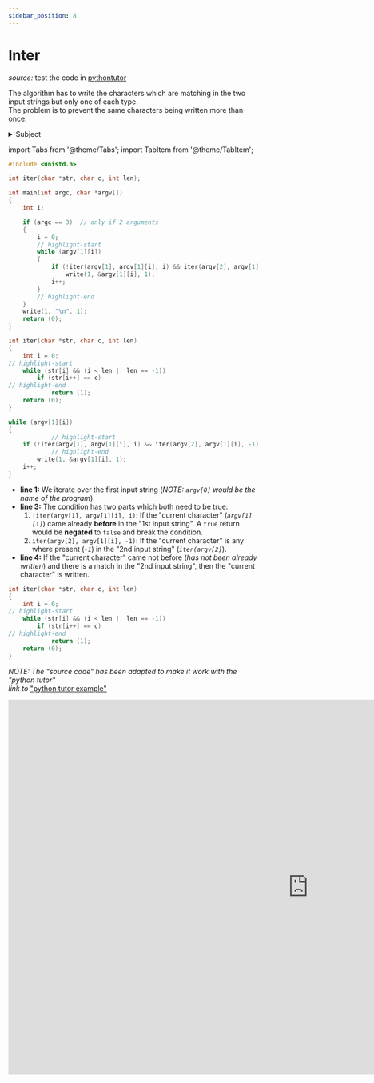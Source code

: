 ```yaml
---
sidebar_position: 8
---
```


# Inter

_source:_ test the code in [pythontutor](https://pythontutor.com/c.html#mode=edit)

The algorithm has to write the characters which are matching in the two input strings but only one of each type.  
The problem is to prevent the same characters being written more than once.

<details> 
    <summary>Subject</summary>

    Assignment name  : inter
    Expected files   : inter.c
    Allowed functions: write
    --------------------------------------------------------------------------------

    Write a program that takes two strings and displays, without doubles, the
    characters that appear in both strings, in the order they appear in the first
    one.

    The display will be followed by a \n.

    If the number of arguments is not 2, the program displays \n.

    Examples:

    $>./inter "padinton" "paqefwtdjetyiytjneytjoeyjnejeyj" | cat -e
    padinto$
    $>./inter ddf6vewg64f gtwthgdwthdwfteewhrtag6h4ffdhsd | cat -e
    df6ewg4$
    $>./inter "rien" "cette phrase ne cache rien" | cat -e
    rien$
    $>./inter | cat -e
    $

</details>

import Tabs from '@theme/Tabs';
import TabItem from '@theme/TabItem';

<Tabs>
  <TabItem value="code" label="Source Code" default>

```c showLineNumbers
#include <unistd.h>

int	iter(char *str, char c, int len);

int	main(int argc, char *argv[])
{
	int	i;

	if (argc == 3)  // only if 2 arguments
	{
		i = 0;
        // highlight-start
		while (argv[1][i])
		{
			if (!iter(argv[1], argv[1][i], i) && iter(argv[2], argv[1][i], -1))
				write(1, &argv[1][i], 1);
			i++;
		}
        // highlight-end
	}
	write(1, "\n", 1);
	return (0);
}

int	iter(char *str, char c, int len)
{
	int	i = 0;
// highlight-start
	while (str[i] && (i < len || len == -1))
		if (str[i++] == c)
// highlight-end
			return (1);
	return (0);
}
```

  </TabItem>
  <TabItem value="line12-17" label="-> line: 12-17">

```c showLineNumbers
while (argv[1][i])
{
            // highlight-start
	if (!iter(argv[1], argv[1][i], i) && iter(argv[2], argv[1][i], -1))
            // highlight-end
		write(1, &argv[1][i], 1);
	i++;
}
```

- **line 1:** We iterate over the first input string (_NOTE: `argv[0]` would be the name of the program_).
- **line 3:** The condition has two parts which both need to be true:
  1. `!iter(argv[1], argv[1][i], i)`: If the "current character" (_`argv[1][i]`_) came already **before** in the "1st input string". A `true` return would be **negated** to `false` and break the condition.
  2. `iter(argv[2], argv[1][i], -1)`: If the "current character" is any where present (_`-1`_) in the "2nd input string" (_`iter(argv[2]`_).
- **line 4:** If the "current character" came not before (_has not been already written_) and there is a match in the "2nd input string", then the "current character" is written.

</TabItem>
<TabItem value="iter()" label="-> line 23: 'iter()'">

```c showLineNumbers
int	iter(char *str, char c, int len)
{
	int	i = 0;
// highlight-start
	while (str[i] && (i < len || len == -1))
		if (str[i++] == c)
// highlight-end
			return (1);
	return (0);
}
```

</TabItem>

<TabItem value="pythontutor" label="pythontutor">

_NOTE: The "source code" has been adapted to make it work with the "python tutor"_  
_link to_ ["python tutor example"](https://pythontutor.com/render.html#code=%23include%20%3Cunistd.h%3E%0A%0Aint%20iter%28char%20*str,%20char%20c,%20int%20len%29%3B%0A%0Aint%20main%28void%29%0A%7B%0A%20%20%20%20int%20i%3B%0A%20%20%20%20char%20*argv%5B3%5D%20%3D%20%7B%22inter%22,%20%22ok%22,%20%22kaoaol%22%7D%3B%0A%0A%20%20%20%20%20%20%20%20i%20%3D%200%3B%0A%20%20%20%20%20%20%20%20while%20%28argv%5B1%5D%5Bi%5D%29%0A%20%20%20%20%20%20%20%20%7B%0A%20%20%20%20%20%20%20%20%20%20%20%20if%20%28!iter%28argv%5B1%5D,%20argv%5B1%5D%5Bi%5D,%20i%29%20%26%26%20iter%28argv%5B2%5D,%20argv%5B1%5D%5Bi%5D,%20-1%29%29%0A%20%20%20%20%20%20%20%20%20%20%20%20%20%20%20%20write%281,%20%26argv%5B1%5D%5Bi%5D,%201%29%3B%0A%20%20%20%20%20%20%20%20%20%20%20%20i%2B%2B%3B%0A%20%20%20%20%20%20%20%20%7D%0A%20%20%20%20write%281,%20%22%5Cn%22,%201%29%3B%0A%20%20%20%20return%20%280%29%3B%0A%7D%0A%0Aint%20iter%28char%20*str,%20char%20c,%20int%20len%29%0A%7B%0A%20%20%20%20int%20i%20%3D%200%3B%0A%20%20%20%20while%20%28str%5Bi%5D%20%26%26%20%28i%20%3C%20len%20%7C%7C%20len%20%3D%3D%20-1%29%29%0A%20%20%20%20%20%20%20%20if%20%28str%5Bi%2B%2B%5D%20%3D%3D%20c%29%0A%20%20%20%20%20%20%20%20%20%20%20%20return%20%281%29%3B%0A%20%20%20%20return%20%280%29%3B%0A%7D&cumulative=false&curInstr=0&heapPrimitives=nevernest&mode=display&origin=opt-frontend.js&py=c_gcc9.3.0&rawInputLstJSON=%5B%5D&textReferences=false)

<iframe width="1200" height="750" frameborder="0" src="https://pythontutor.com/iframe-embed.html#code=%23include%20%3Cunistd.h%3E%0A%0Aint%20iter%28char%20*str,%20char%20c,%20int%20len%29%3B%0A%0Aint%20main%28void%29%0A%7B%0A%20%20%20%20int%20i%3B%0A%20%20%20%20char%20*argv%5B3%5D%20%3D%20%7B%22inter%22,%20%22ok%22,%20%22kaoaol%22%7D%3B%0A%0A%20%20%20%20%20%20%20%20i%20%3D%200%3B%0A%20%20%20%20%20%20%20%20while%20%28argv%5B1%5D%5Bi%5D%29%0A%20%20%20%20%20%20%20%20%7B%0A%20%20%20%20%20%20%20%20%20%20%20%20if%20%28!iter%28argv%5B1%5D,%20argv%5B1%5D%5Bi%5D,%20i%29%20%26%26%20iter%28argv%5B2%5D,%20argv%5B1%5D%5Bi%5D,%20-1%29%29%0A%20%20%20%20%20%20%20%20%20%20%20%20%20%20%20%20write%281,%20%26argv%5B1%5D%5Bi%5D,%201%29%3B%0A%20%20%20%20%20%20%20%20%20%20%20%20i%2B%2B%3B%0A%20%20%20%20%20%20%20%20%7D%0A%20%20%20%20write%281,%20%22%5Cn%22,%201%29%3B%0A%20%20%20%20return%20%280%29%3B%0A%7D%0A%0Aint%20iter%28char%20*str,%20char%20c,%20int%20len%29%0A%7B%0A%20%20%20%20int%20i%20%3D%200%3B%0A%20%20%20%20while%20%28str%5Bi%5D%20%26%26%20%28i%20%3C%20len%20%7C%7C%20len%20%3D%3D%20-1%29%29%0A%20%20%20%20%20%20%20%20if%20%28str%5Bi%2B%2B%5D%20%3D%3D%20c%29%0A%20%20%20%20%20%20%20%20%20%20%20%20return%20%281%29%3B%0A%20%20%20%20return%20%280%29%3B%0A%7D&codeDivHeight=400&codeDivWidth=350&cumulative=false&curInstr=0&heapPrimitives=nevernest&origin=opt-frontend.js&py=c_gcc9.3.0&rawInputLstJSON=%5B%5D&textReferences=false"> </iframe>

</TabItem>
</Tabs>
